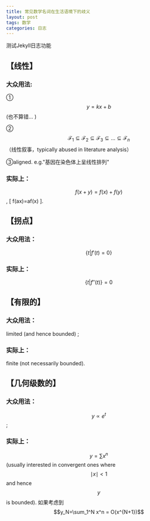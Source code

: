 ```yaml
---
title: 常见数学名词在生活语境下的歧义
layout: post
tags: 数学
categories: 日志
---
```


测试Jekyll日志功能

## 【线性】

### 大众用法:

① $$y=kx+b$$
(也不算错… )

② $$\mathcal{F}_1 \subseteq \mathcal{F}_2 \subseteq \mathcal{F}_3 \subseteq ... \subseteq \mathcal{F}_n $$ （线性叙事，typically abused in literature analysis）

③aligned. e.g."基因在染色体上呈线性排列"

### 实际上：

$$f(x+y)=f(x)+f(y)$$,
\[ f(ax)=af(x) \].

## 【拐点】

### 大众用法：

$$\{t|f'(t)=0\}$$

### 实际上：

$$\{t|f''(t)\}=0$$

## 【有限的】

###  大众用法：

limited (and hence bounded) ;

###   实际上：

finite (not necessarily bounded). 

## 【几何级数的】

###   大众用法：

$$y∝e^t$$; 

###  实际上：

$$y=\sum x^n $$ (usually interested in convergent ones where $$ \mid x \mid< 1$$ and hence $$y$$ is bounded).
如果考虑到 $$y_N=\sum_1^N x^n = O(x^{N+1})$$ 
